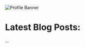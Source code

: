 ![Profile Banner](https://github.com/otherm/otherm/blob/master/readme.png)

# Latest Blog Posts:
<!--START_SECTION:feed-->
...
<!--END_SECTION:feed-->

